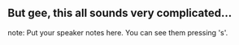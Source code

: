 ## But gee, this all sounds very <span class="highlight">complicated...</span>

note:
    Put your speaker notes here.
    You can see them pressing 's'.
